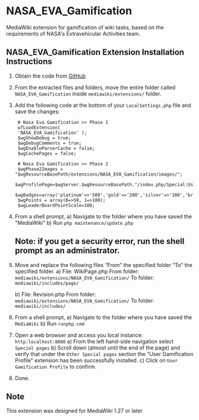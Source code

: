 # NASA_EVA_Gamification

MediaWiki extension for gamification of wiki tasks, based on the requirements of NASA's Extravehicular Activities team.

## NASA_EVA_Gamification Extension Installation Instructions

1. Obtain the code from [GitHub](https://github.com/SWEN670NASAEVA2/NASA_EVA_Gamification)

2. From the extracted files and folders, move the entire folder called `NASA_EVA_Gamification` inside `mediawiki/extensions/` folder.

3. Add the following code at the bottom of your `LocalSettings.php` file and save the changes:

		# Nasa Eva Gamification >> Phase 1
		wfLoadExtension(
		'NASA_EVA_Gamification' );
		$wgShowDebug = true;
		$wgDebugComments = true;
		$wgEnableParserCache = false;
		$wgCachePages = false;

		# Nasa Eva Gamification >> Phase 2
		$wgPhase2Images = "$wgResourceBasePath/extensions/NASA_EVA_Gamification/images/";
		$wgProfilePage=$wgServer.$wgResourceBasePath."/index.php/Special:UserGamificationProfile";
		$wgBadges=array('platinum'=>'500','gold'=>'200','silver'=>'100','bronze'=>'50');
		$wgPoints = array(0=>50, 1=>100);
		$wgLeaderBoardPointScale=100;



4. From a shell prompt,
	a) Navigate to the folder where you have saved the "MediaWiki"
	b) Run `php maintenance/update.php`

	## Note: if you get a security error, run the shell prompt as an administrator.

5. Move and replace the following files “From” the specified folder “To” the specified folder.
	a)
		File: WikiPage.php
		From folder: `mediawiki/extensions/NASA_EVA_Gamification/`
		To folder:  `mediawiki/includes/page/`

	b)
	  File: Revision.php
		From folder: `mediawiki/extensions/NASA_EVA_Gamification/`
		To folder:   `mediawiki/includes/`

6. From a shell prompt,
	a) Navigate to the folder where you have saved the `MediaWiki`
	b) Run `runphp.cmd`

7. Open a web browser and access you local instance: `http:localhost:8080`
	a) From the left hand-side navigation select `Special pages`
  b) Scroll down (almost until the end of the page) and verify that under the `Other Special pages` section the "User Gamification Profile" extension has been successfully installed.
	c) Click on `User Gamification Profile` to confirm.

7. Done.

## Note
This extension was designed for MediaWiki 1.27 or later
